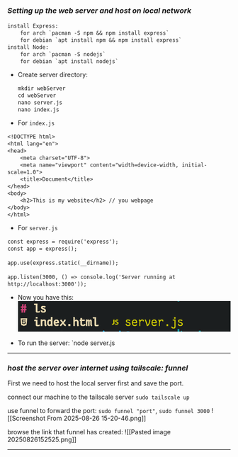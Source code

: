 ### ***Setting up the web server and host on local network***
	install Express:
		for arch `pacman -S npm && npm install express`
		for debian `apt install npm && npm install express`
	install Node:
		for arch `pacman -S nodejs`
		for debian `apt install nodejs`
		
- Create server directory:
	```
	mkdir webServer
	cd webServer
	nano server.js
	nano index.js
	```
	
- For `index.js`
```
<!DOCTYPE html>
<html lang="en">
<head>
    <meta charset="UTF-8">
    <meta name="viewport" content="width=device-width, initial-scale=1.0">
    <title>Document</title>
</head>
<body>
    <h2>This is my website</h2> // you webpage
</body>
</html>
```

- For `server.js`
```
const express = require('express');
const app = express();

app.use(express.static(__dirname));

app.listen(3000, () => console.log('Server running at http://localhost:3000'));
```
- Now you have this:
![alt text](<asset/Screenshot From 2025-08-26 15-11-41.png>)

- To run the server: `node server.js

___
### ***host the server over internet using tailscale: funnel***
First we need to host the local server first and save the port.

connect our machine to the tailscale server `sudo tailscale up`

use funnel to forward the port: `sudo funnel "port"`,   `sudo funnel 3000`
![[Screenshot From 2025-08-26 15-20-46.png]]



browse the link that funnel has created:
![[Pasted image 20250826152525.png]]
___
